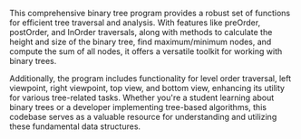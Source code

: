 This comprehensive binary tree program provides a robust set of functions for efficient tree traversal and analysis. With features like preOrder, postOrder, and InOrder traversals, along with methods to calculate the height and size of the binary tree, find maximum/minimum nodes, and compute the sum of all nodes, it offers a versatile toolkit for working with binary trees.

Additionally, the program includes functionality for level order traversal, left viewpoint, right viewpoint, top view, and bottom view, enhancing its utility for various tree-related tasks. Whether you're a student learning about binary trees or a developer implementing tree-based algorithms, this codebase serves as a valuable resource for understanding and utilizing these fundamental data structures. 
